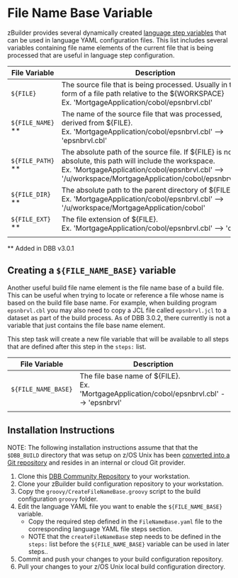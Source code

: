 # File Name Base Variable
zBuilder provides several dynamically created [language step variables](https://www.ibm.com/docs/en/adffz/dbb/3.0.0?topic=reference-predefined-variables#language-configuration-step-variables) that can be used in language YAML configuration files.  This list includes several variables containing file name elements of the current file that is being processed that are useful in language step configuration.

| File Variable | Description
--- | ---
| `${FILE}` | The source file that is being processed. Usually in the form of a file path relative to the ${WORKSPACE} <br>Ex. 'MortgageApplication/cobol/epsnbrvl.cbl'|
| `${FILE_NAME}` ** | The name of the source file that was processed, derived from ${FILE}. <br>Ex. 'MortgageApplication/cobol/epsnbrvl.cbl' --> 'epsnbrvl.cbl' |
| `${FILE_PATH}` ** | The absolute path of the source file. If ${FILE} is not absolute, this path will include the workspace. <br>Ex. 'MortgageApplication/cobol/epsnbrvl.cbl' --> '/u/workspace/MortgageApplication/cobol/epsnbrvl.cbl' |
| `${FILE_DIR}` ** | The absolute path to the parent directory of ${FILE}. <br>Ex. 'MortgageApplication/cobol/epsnbrvl.cbl' --> '/u/workspace/MortgageApplication/cobol' |
| `${FILE_EXT}` ** | The file extension of ${FILE}. <br>Ex. 'MortgageApplication/cobol/epsnbrvl.cbl' --> 'cbl' |
| | |

** Added in DBB v3.0.1

## Creating a `${FILE_NAME_BASE}` variable
Another useful build file name element is the file name base of a build file.  This can be useful when trying to locate or reference a file whose name is based on the build file base name.  For example, when building program `epsnbrvl.cbl` you may also need to copy a JCL file called `epsnbrvl.jcl` to a dataset as part of the build process.  As of DBB 3.0.2, there currently is not a variable that just contains the file base name element.

This step task will create a new file variable that will be available to all steps that are defined after this step in the `steps:` list.

| File Variable | Description
--- | ---
| `${FILE_NAME_BASE}` | The file base name of ${FILE}. <br>Ex. 'MortgageApplication/cobol/epsnbrvl.cbl' --> 'epsnbrvl' |
| | |

## Installation Instructions
NOTE: The following installation instructions assume that that the `$DBB_BUILD` directory that was setup on z/OS Unix has been [converted into a Git repository](https://www.ibm.com/docs/en/adffz/dbb/3.0.0?topic=customization-setting-up-integrated-zbuilder-framework#convert-the-configuration-directory-to-a-git-repository-optional) and resides in an internal or cloud Git provider.

1. Clone this [DBB Community Repository](https://github.com/IBM/dbb) to your workstation.
1. Clone your zBuilder build configuration repository to your workstation.
1. Copy the `groovy/CreateFileNameBase.groovy` script to the build configuration `groovy` folder.
1. Edit the language YAML file you want to enable the `${FILE_NAME_BASE}` variable.
    * Copy the required step defined in the `FileNameBase.yaml` file to the corresponding language YAML file steps section.
    * NOTE that the `createFileNameBase` step needs to be defined in the `steps:` list before the `${FILE_NAME_BASE}` variable can be used in later steps..
1. Commit and push your changes to your build configuration repository.
1. Pull your changes to your z/OS Unix local build configuration directory.